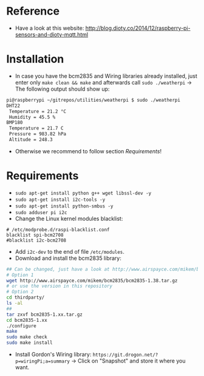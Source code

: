 
# Reference
- Have a look at this website: http://blog.dioty.co/2014/12/raspberry-pi-sensors-and-dioty-mqtt.html

# Installation
- In case you have the bcm2835 and Wiring libraries already installed, just enter only `make clean && make` and afterwards call `sudo ./weatherpi` -> The following output should show up:
```bash
pi@raspberrypi ~/gitrepos/utilities/weatherpi $ sudo ./weatherpi
DHT22
 Temperature = 21.2 °C
 Humidity = 45.5 %
BMP180
 Temperature = 21.7 C
 Pressure = 983.82 hPa
 Altitude = 248.3
```

- Otherwise we recommend to follow section *Requirements*!

# Requirements
- `sudo apt-get install python g++ wget libssl-dev -y`
- `sudo apt-get install i2c-tools -y`
- `sudo apt-get install python-smbus -y`
- `sudo adduser pi i2c`
- Change the Linux kernel modules blacklist:
```
# /etc/modprobe.d/raspi-blacklist.conf
blacklist spi-bcm2708
#blacklist i2c-bcm2708
```
- Add `i2c-dev` to the end of file `/etc/modules`.
- Download and install the bcm2835 library:
```bash
## Can be changed, just have a look at http://www.airspayce.com/mikem/bcm2835/
# Option 1
wget http://www.airspayce.com/mikem/bcm2835/bcm2835-1.38.tar.gz
# or use the version in this repository
# Option 2
cd thirdparty/
ls -al
##
tar zxvf bcm2835-1.xx.tar.gz
cd bcm2835-1.xx
./configure
make
sudo make check
sudo make install
```
- Install Gordon's Wiring library: `https://git.drogon.net/?p=wiringPi;a=summary` -> Click on "Snapshot" and store it where you want.


